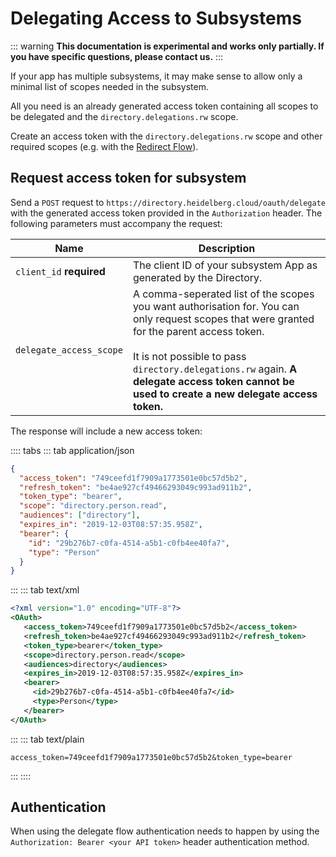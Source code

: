 # Delegating Access to Subsystems

::: warning
**This documentation is experimental and works only partially. If you have specific questions, please contact us.**
:::

If your app has multiple subsystems, it may make sense to allow only a minimal list of scopes needed in the subsystem.

All you need is an already generated access token containing all scopes to be delegated and the `directory.delegations.rw` scope.

Create an access token with the `directory.delegations.rw` scope and other required scopes (e.g. with the [Redirect Flow](./redirect-flow.html)).

## Request access token for subsystem

Send a `POST` request to `https://directory.heidelberg.cloud/oauth/delegate` with the generated access token provided in the `Authorization` header. The following parameters must accompany the request:

| Name                     | Description                                                                                                                                                                                                                                                                                      |
| ------------------------ | ------------------------------------------------------------------------------------------------------------------------------------------------------------------------------------------------------------------------------------------------------------------------------------------------ |
| `client_id` **required** | The client ID of your subsystem App as generated by the Directory.                                                                                                                                                                                                                               |
| `delegate_access_scope`  | A comma-seperated list of the scopes you want authorisation for. You can only request scopes that were granted for the parent access token.<br><br>It is not possible to pass `directory.delegations.rw` again. **A delegate access token cannot be used to create a new delegate access token.** |

The response will include a new access token:

:::: tabs
::: tab application/json

```json
{
  "access_token": "749ceefd1f7909a1773501e0bc57d5b2",
  "refresh_token": "be4ae927cf49466293049c993ad911b2",
  "token_type": "bearer",
  "scope": "directory.person.read",
  "audiences": ["directory"],
  "expires_in": "2019-12-03T08:57:35.958Z",
  "bearer": {
    "id": "29b276b7-c0fa-4514-a5b1-c0fb4ee40fa7",
    "type": "Person"
  }
}
```

:::
::: tab text/xml

```xml
<?xml version="1.0" encoding="UTF-8"?>
<OAuth>
   <access_token>749ceefd1f7909a1773501e0bc57d5b2</access_token>
   <refresh_token>be4ae927cf49466293049c993ad911b2</refresh_token>
   <token_type>bearer</token_type>
   <scope>directory.person.read</scope>
   <audiences>directory</audiences>
   <expires_in>2019-12-03T08:57:35.958Z</expires_in>
   <bearer>
     <id>29b276b7-c0fa-4514-a5b1-c0fb4ee40fa7</id>
     <type>Person</type>
   </bearer>
</OAuth>
```

:::
::: tab text/plain

```
access_token=749ceefd1f7909a1773501e0bc57d5b2&token_type=bearer
```

:::
::::

## Authentication

When using the delegate flow authentication needs to happen by using the `Authorization: Bearer <your API token>` header authentication method.
